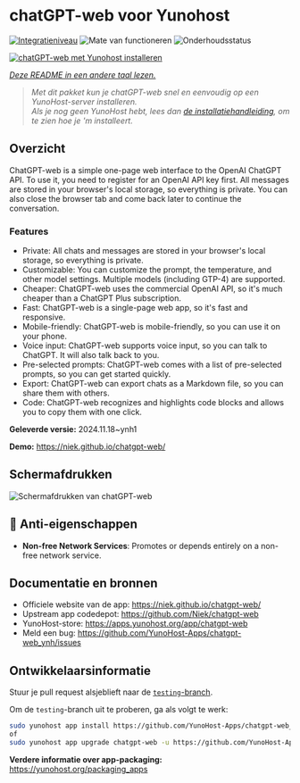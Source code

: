 <!--
NB: Deze README is automatisch gegenereerd door <https://github.com/YunoHost/apps/tree/master/tools/readme_generator>
Hij mag NIET handmatig aangepast worden.
-->

# chatGPT-web voor Yunohost

[![Integratieniveau](https://apps.yunohost.org/badge/integration/chatgpt-web)](https://ci-apps.yunohost.org/ci/apps/chatgpt-web/)
![Mate van functioneren](https://apps.yunohost.org/badge/state/chatgpt-web)
![Onderhoudsstatus](https://apps.yunohost.org/badge/maintained/chatgpt-web)

[![chatGPT-web met Yunohost installeren](https://install-app.yunohost.org/install-with-yunohost.svg)](https://install-app.yunohost.org/?app=chatgpt-web)

*[Deze README in een andere taal lezen.](./ALL_README.md)*

> *Met dit pakket kun je chatGPT-web snel en eenvoudig op een YunoHost-server installeren.*  
> *Als je nog geen YunoHost hebt, lees dan [de installatiehandleiding](https://yunohost.org/install), om te zien hoe je 'm installeert.*

## Overzicht

ChatGPT-web is a simple one-page web interface to the OpenAI ChatGPT API. To use it, you need to register for an OpenAI API key first. All messages are stored in your browser's local storage, so everything is private. You can also close the browser tab and come back later to continue the conversation.

### Features

- Private: All chats and messages are stored in your browser's local storage, so everything is private.
- Customizable: You can customize the prompt, the temperature, and other model settings. Multiple models (including GTP-4) are supported.
- Cheaper: ChatGPT-web uses the commercial OpenAI API, so it's much cheaper than a ChatGPT Plus subscription.
- Fast: ChatGPT-web is a single-page web app, so it's fast and responsive.
- Mobile-friendly: ChatGPT-web is mobile-friendly, so you can use it on your phone.
- Voice input: ChatGPT-web supports voice input, so you can talk to ChatGPT. It will also talk back to you.
- Pre-selected prompts: ChatGPT-web comes with a list of pre-selected prompts, so you can get started quickly.
- Export: ChatGPT-web can export chats as a Markdown file, so you can share them with others.
- Code: ChatGPT-web recognizes and highlights code blocks and allows you to copy them with one click.


**Geleverde versie:** 2024.11.18~ynh1

**Demo:** <https://niek.github.io/chatgpt-web/>

## Schermafdrukken

![Schermafdrukken van chatGPT-web](./doc/screenshots/screenshot.png)

## :red_circle: Anti-eigenschappen

- **Non-free Network Services**: Promotes or depends entirely on a non-free network service.

## Documentatie en bronnen

- Officiele website van de app: <https://niek.github.io/chatgpt-web/>
- Upstream app codedepot: <https://github.com/Niek/chatgpt-web>
- YunoHost-store: <https://apps.yunohost.org/app/chatgpt-web>
- Meld een bug: <https://github.com/YunoHost-Apps/chatgpt-web_ynh/issues>

## Ontwikkelaarsinformatie

Stuur je pull request alsjeblieft naar de [`testing`-branch](https://github.com/YunoHost-Apps/chatgpt-web_ynh/tree/testing).

Om de `testing`-branch uit te proberen, ga als volgt te werk:

```bash
sudo yunohost app install https://github.com/YunoHost-Apps/chatgpt-web_ynh/tree/testing --debug
of
sudo yunohost app upgrade chatgpt-web -u https://github.com/YunoHost-Apps/chatgpt-web_ynh/tree/testing --debug
```

**Verdere informatie over app-packaging:** <https://yunohost.org/packaging_apps>
